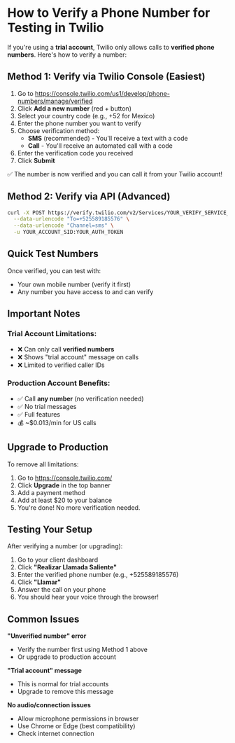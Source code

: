 # How to Verify a Phone Number for Testing in Twilio

If you're using a **trial account**, Twilio only allows calls to **verified phone numbers**. Here's how to verify a number:

## Method 1: Verify via Twilio Console (Easiest)

1. Go to https://console.twilio.com/us1/develop/phone-numbers/manage/verified
2. Click **Add a new number** (red + button)
3. Select your country code (e.g., +52 for Mexico)
4. Enter the phone number you want to verify
5. Choose verification method:
   - **SMS** (recommended) - You'll receive a text with a code
   - **Call** - You'll receive an automated call with a code
6. Enter the verification code you received
7. Click **Submit**

✅ The number is now verified and you can call it from your Twilio account!

## Method 2: Verify via API (Advanced)

```bash
curl -X POST https://verify.twilio.com/v2/Services/YOUR_VERIFY_SERVICE_SID/Verifications \
  --data-urlencode "To=+525589185576" \
  --data-urlencode "Channel=sms" \
  -u YOUR_ACCOUNT_SID:YOUR_AUTH_TOKEN
```

## Quick Test Numbers

Once verified, you can test with:
- Your own mobile number (verify it first)
- Any number you have access to and can verify

## Important Notes

### Trial Account Limitations:
- ❌ Can only call **verified numbers**
- ❌ Shows "trial account" message on calls
- ❌ Limited to verified caller IDs

### Production Account Benefits:
- ✅ Call **any number** (no verification needed)
- ✅ No trial messages
- ✅ Full features
- 💰 ~$0.013/min for US calls

## Upgrade to Production

To remove all limitations:

1. Go to https://console.twilio.com/
2. Click **Upgrade** in the top banner
3. Add a payment method
4. Add at least $20 to your balance
5. You're done! No more verification needed.

## Testing Your Setup

After verifying a number (or upgrading):

1. Go to your client dashboard
2. Click **"Realizar Llamada Saliente"**
3. Enter the verified phone number (e.g., +525589185576)
4. Click **"Llamar"**
5. Answer the call on your phone
6. You should hear your voice through the browser!

## Common Issues

**"Unverified number" error**
- Verify the number first using Method 1 above
- Or upgrade to production account

**"Trial account" message**
- This is normal for trial accounts
- Upgrade to remove this message

**No audio/connection issues**
- Allow microphone permissions in browser
- Use Chrome or Edge (best compatibility)
- Check internet connection

